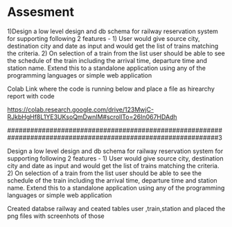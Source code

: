 # Assesment

1)Design a low level design and db schema for railway reservation system for supporting following 2 features - 1) User would give source city, destination city and date as input and would get the list of trains matching the criteria. 2) On selection of a train from the list user should be able to see the schedule of the train including the arrival time, departure time and station name. Extend this to a standalone application using any of the programming languages or simple web application


Colab Link where the code is running below and place a file as hirearchy report with code 

https://colab.research.google.com/drive/123MwjC-RJkbHgHf8L1YE3UKsoQmDwnIM#scrollTo=26In067HDAdh



###############################################################################################################3


Design a low level design and db schema for railway reservation system for supporting following 2 features - 1) User would give source city, destination city and date as input and would get the list of trains matching the criteria. 2) On selection of a train from the list user should be able to see the schedule of the train including the arrival time, departure time and station name. Extend this to a standalone application using any of the programming languages or simple web application

>>>>>


Created databse railway and ceated tables user ,train,station and placed the png files with screenhots of those

